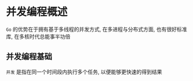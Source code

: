 # 并发编程概述

`Go` 的优势在于拥有基于多线程的并发方式, 在多进程与分布式方面, 也有很好标准库, 在多核时代总能事半功倍

## 并发编程基础

`并发` 是指在同一个时间段内执行多个任务, 以便能够更快速的得到结果

